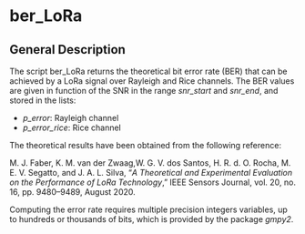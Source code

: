 # ber_LoRa
## General Description

The script ber_LoRa returns the theoretical bit error rate (BER) that can be achieved by a LoRa signal over Rayleigh and Rice channels. The BER values are given in function of the SNR in the range *snr_start* and *snr_end*, and stored in the lists: 
- *p_error*: Rayleigh channel
- *p_error_rice*: Rice channel

The theoretical results have been obtained from the following reference: 

M. J. Faber, K. M. van der Zwaag,W. G. V. dos Santos, H. R. d. O. Rocha,
M. E. V. Segatto, and J. A. L. Silva, “*A Theoretical and Experimental
Evaluation on the Performance of LoRa Technology*,” IEEE Sensors
Journal, vol. 20, no. 16, pp. 9480–9489, August 2020. 

Computing the error rate requires multiple precision integers variables, up to hundreds or thousands of bits, which is provided by the package *gmpy2*. 
